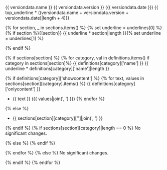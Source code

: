 {{ versiondata.name }} {{ versiondata.version }} ({{ versiondata.date }})
{{ top_underline * ((versiondata.name + versiondata.version + versiondata.date)|length + 4)}}

{% for section, _ in sections.items() %}
{% set underline = underlines[0] %}{% if section %}{{section}}
{{ underline * section|length }}{% set underline = underlines[1] %}

{% endif %}

{% if sections[section] %}
{% for category, val in definitions.items() if category in sections[section]%}
{{ definitions[category]['name'] }}
{{ underline * definitions[category]['name']|length }}

{% if definitions[category]['showcontent'] %}
{% for text, values in sections[section][category].items() %}
{{ definitions[category]['onlycontent'] }}
- {{ text }} ({{ values|join(', ') }})
{% endfor %}

{% else %}
- {{ sections[section][category]['']|join(', ') }}

{% endif %}
{% if sections[section][category]|length == 0 %}
No significant changes.

{% else %}
{% endif %}

{% endfor %}
{% else %}
No significant changes.


{% endif %}
{% endfor %}
